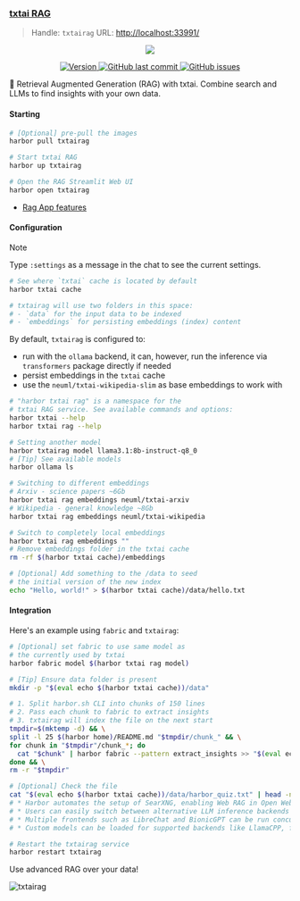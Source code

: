 ### [txtai RAG](https://github.com/neuml/rag)

> Handle: `txtairag`
> URL: [http://localhost:33991/](http://localhost:33991/)

<p align="center">
    <img src="https://raw.githubusercontent.com/neuml/rag/master/images/overview.png"/>
</p>

<p align="center">
    <a href="https://github.com/neuml/rag/releases">
        <img src="https://img.shields.io/github/release/neuml/rag.svg?style=flat&color=success" alt="Version"/>
    </a>
    <a href="https://github.com/neuml/rag">
        <img src="https://img.shields.io/github/last-commit/neuml/rag.svg?style=flat&color=blue" alt="GitHub last commit"/>
    </a>
    <a href="https://github.com/neuml/rag/issues">
        <img src="https://img.shields.io/github/issues/neuml/rag.svg?style=flat&color=success" alt="GitHub issues"/>
    </a>
</p>

🚀 Retrieval Augmented Generation (RAG) with txtai. Combine search and LLMs to find insights with your own data.


#### Starting

```bash
# [Optional] pre-pull the images
harbor pull txtairag

# Start txtai RAG
harbor up txtairag

# Open the RAG Streamlit Web UI
harbor open txtairag
```

- [Rag App features](https://github.com/neuml/rag?tab=readme-ov-file#graph-rag)

#### Configuration

> [!NOTE]
> Type `:settings` as a message in the chat to see the current settings.

```bash
# See where `txtai` cache is located by default
harbor txtai cache

# txtairag will use two folders in this space:
# - `data` for the input data to be indexed
# - `embeddings` for persisting embeddings (index) content
```

By default, `txtairag` is configured to:
- run with the `ollama` backend, it can, however, run the inference via `transformers` package directly if needed
- persist embeddings in the `txtai` cache
- use the `neuml/txtai-wikipedia-slim` as base embeddings to work with

```bash
# "harbor txtai rag" is a namespace for the
# txtai RAG service. See available commands and options:
harbor txtai --help
harbor txtai rag --help

# Setting another model
harbor txtairag model llama3.1:8b-instruct-q8_0
# [Tip] See available models
harbor ollama ls

# Switching to different embeddings
# Arxiv - science papers ~6Gb
harbor txtai rag embeddings neuml/txtai-arxiv
# Wikipedia - general knowledge ~8Gb
harbor txtai rag embeddings neuml/txtai-wikipedia

# Switch to completely local embeddings
harbor txtai rag embeddings ""
# Remove embeddings folder in the txtai cache
rm -rf $(harbor txtai cache)/embeddings

# [Optional] Add something to the /data to seed
# the initial version of the new index
echo "Hello, world!" > $(harbor txtai cache)/data/hello.txt
```

#### Integration

Here's an example using `fabric` and `txtairag`:

```bash
# [Optional] set fabric to use same model as
# the currently used by txtai
harbor fabric model $(harbor txtai rag model)

# [Tip] Ensure data folder is present
mkdir -p "$(eval echo $(harbor txtai cache))/data"

# 1. Split harbor.sh CLI into chunks of 150 lines
# 2. Pass each chunk to fabric to extract insights
# 3. txtairag will index the file on the next start
tmpdir=$(mktemp -d) && \
split -l 25 $(harbor home)/README.md "$tmpdir/chunk_" && \
for chunk in "$tmpdir"/chunk_*; do
  cat "$chunk" | harbor fabric --pattern extract_insights >> "$(eval echo $(harbor txtai cache))/data/harbor_quiz.txt"
done && \
rm -r "$tmpdir"

# [Optional] Check the file
cat "$(eval echo $(harbor txtai cache))/data/harbor_quiz.txt" | head -n 10
# * Harbor automates the setup of SearXNG, enabling Web RAG in Open WebUI, upon its execution.
# * Users can easily switch between alternative LLM inference backends using the "harbor up" command.
# * Multiple frontends such as LibreChat and BionicGPT can be run concurrently with Harbor's CLI.
# * Custom models can be loaded for supported backends like LlamaCPP, facilitating personalization of services.

# Restart the txtairag service
harbor restart txtairag
```

Use advanced RAG over your data!

![txtairag](./txtairag.png)
